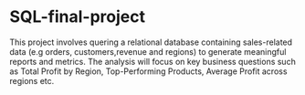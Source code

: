 # SQL-final-project
This project involves quering a relational database containing sales-related data (e.g orders, customers,revenue and regions) to generate    meaningful reports and metrics. The analysis will focus on key business questions such as Total Profit by Region, Top-Performing Products, Average Profit across regions etc.
